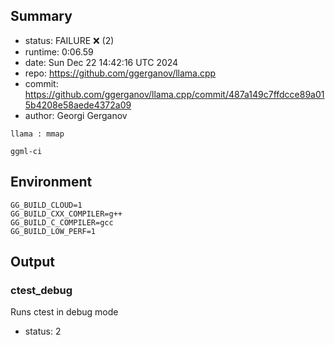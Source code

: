 ## Summary

- status:  FAILURE ❌ (2)
- runtime: 0:06.59
- date:    Sun Dec 22 14:42:16 UTC 2024
- repo:    https://github.com/ggerganov/llama.cpp
- commit:  https://github.com/ggerganov/llama.cpp/commit/487a149c7ffdcce89a015b4208e58aede4372a09
- author:  Georgi Gerganov
```
llama : mmap

ggml-ci
```

## Environment

```
GG_BUILD_CLOUD=1
GG_BUILD_CXX_COMPILER=g++
GG_BUILD_C_COMPILER=gcc
GG_BUILD_LOW_PERF=1
```

## Output

### ctest_debug

Runs ctest in debug mode
- status: 2
```

```

